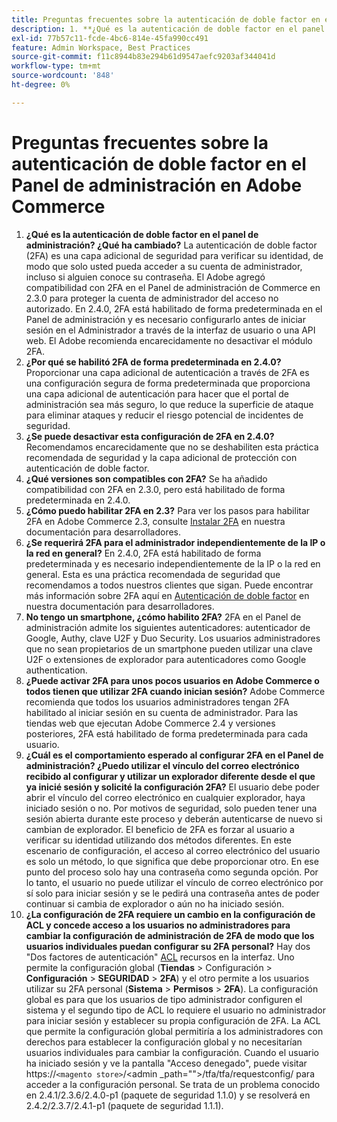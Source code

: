 ```yaml
---
title: Preguntas frecuentes sobre la autenticación de doble factor en el Panel de administración en Adobe Commerce
description: 1. **¿Qué es la autenticación de doble factor en el panel de administración? Qué ha cambiado?** La autenticación de doble factor (2FA) es una capa adicional de seguridad para verificar su identidad, de modo que solo usted pueda acceder a su cuenta de administrador, incluso si alguien conoce su contraseña. El Adobe agregó compatibilidad con 2FA en el Panel de administración de Commerce en 2.3.0 para proteger la cuenta de administrador del acceso no autorizado. En 2.4.0, 2FA está habilitado de forma predeterminada en el Panel de administración y es necesario configurarlo antes de iniciar sesión en el Administrador a través de la interfaz de usuario o una API web. El Adobe recomienda encarecidamente no desactivar el módulo 2FA.
exl-id: 77b57c11-fcde-4bc6-814e-45fa990cc491
feature: Admin Workspace, Best Practices
source-git-commit: f11c8944b83e294b61d9547aefc9203af344041d
workflow-type: tm+mt
source-wordcount: '848'
ht-degree: 0%

---
```


# Preguntas frecuentes sobre la autenticación de doble factor en el Panel de administración en Adobe Commerce

1. **¿Qué es la autenticación de doble factor en el panel de administración? ¿Qué ha cambiado?** La autenticación de doble factor (2FA) es una capa adicional de seguridad para verificar su identidad, de modo que solo usted pueda acceder a su cuenta de administrador, incluso si alguien conoce su contraseña. El Adobe agregó compatibilidad con 2FA en el Panel de administración de Commerce en 2.3.0 para proteger la cuenta de administrador del acceso no autorizado. En 2.4.0, 2FA está habilitado de forma predeterminada en el Panel de administración y es necesario configurarlo antes de iniciar sesión en el Administrador a través de la interfaz de usuario o una API web. El Adobe recomienda encarecidamente no desactivar el módulo 2FA.
1. **¿Por qué se habilitó 2FA de forma predeterminada en 2.4.0?** Proporcionar una capa adicional de autenticación a través de 2FA es una configuración segura de forma predeterminada que proporciona una capa adicional de autenticación para hacer que el portal de administración sea más seguro, lo que reduce la superficie de ataque para eliminar ataques y reducir el riesgo potencial de incidentes de seguridad.
1. **¿Se puede desactivar esta configuración de 2FA en 2.4.0?** Recomendamos encarecidamente que no se deshabiliten esta práctica recomendada de seguridad y la capa adicional de protección con autenticación de doble factor.
1. **¿Qué versiones son compatibles con 2FA?** Se ha añadido compatibilidad con 2FA en 2.3.0, pero está habilitado de forma predeterminada en 2.4.0.
1. **¿Cómo puedo habilitar 2FA en 2.3?** Para ver los pasos para habilitar 2FA en Adobe Commerce 2.3, consulte [Instalar 2FA](https://devdocs.magento.com/guides/v2.3/security/two-factor-authentication.html#install-2fa) en nuestra documentación para desarrolladores.
1. **¿Se requerirá 2FA para el administrador independientemente de la IP o la red en general?** En 2.4.0, 2FA está habilitado de forma predeterminada y es necesario independientemente de la IP o la red en general. Esta es una práctica recomendada de seguridad que recomendamos a todos nuestros clientes que sigan. Puede encontrar más información sobre 2FA aquí en [Autenticación de doble factor](https://devdocs.magento.com/guides/v2.4/security/two-factor-authentication.html) en nuestra documentación para desarrolladores.
1. **No tengo un smartphone, ¿cómo habilito 2FA?** 2FA en el Panel de administración admite los siguientes autenticadores: autenticador de Google, Authy, clave U2F y Duo Security. Los usuarios administradores que no sean propietarios de un smartphone pueden utilizar una clave U2F o extensiones de explorador para autenticadores como Google authentication.
1. **¿Puede activar 2FA para unos pocos usuarios en Adobe Commerce o todos tienen que utilizar 2FA cuando inician sesión?** Adobe Commerce recomienda que todos los usuarios administradores tengan 2FA habilitado al iniciar sesión en su cuenta de administrador. Para las tiendas web que ejecutan Adobe Commerce 2.4 y versiones posteriores, 2FA está habilitado de forma predeterminada para cada usuario.
1. **¿Cuál es el comportamiento esperado al configurar 2FA en el Panel de administración? ¿Puedo utilizar el vínculo del correo electrónico recibido al configurar y utilizar un explorador diferente desde el que ya inicié sesión y solicité la configuración 2FA?** El usuario debe poder abrir el vínculo del correo electrónico en cualquier explorador, haya iniciado sesión o no. Por motivos de seguridad, solo pueden tener una sesión abierta durante este proceso y deberán autenticarse de nuevo si cambian de explorador. El beneficio de 2FA es forzar al usuario a verificar su identidad utilizando dos métodos diferentes. En este escenario de configuración, el acceso al correo electrónico del usuario es solo un método, lo que significa que debe proporcionar otro. En ese punto del proceso solo hay una contraseña como segunda opción. Por lo tanto, el usuario no puede utilizar el vínculo de correo electrónico por sí solo para iniciar sesión y se le pedirá una contraseña antes de poder continuar si cambia de explorador o aún no ha iniciado sesión.
1. **¿La configuración de 2FA requiere un cambio en la configuración de ACL y concede acceso a los usuarios no administradores para cambiar la configuración de administración de 2FA de modo que los usuarios individuales puedan configurar su 2FA personal?** Hay dos &quot;Dos factores de autenticación&quot; [ACL](https://devdocs.magento.com/guides/v2.4/ext-best-practices/tutorials/create-access-control-list-rule.html) recursos en la interfaz. Uno permite la configuración global (**Tiendas** > Configuración > **Configuración** > **SEGURIDAD** > **2FA**) y el otro permite a los usuarios utilizar su 2FA personal (**Sistema** > **Permisos** > **2FA**). La configuración global es para que los usuarios de tipo administrador configuren el sistema y el segundo tipo de ACL lo requiere el usuario no administrador para iniciar sesión y establecer su propia configuración de 2FA. La ACL que permite la configuración global permitiría a los administradores con derechos para establecer la configuración global y no necesitarían usuarios individuales para cambiar la configuración. Cuando el usuario ha iniciado sesión y ve la pantalla &quot;Acceso denegado&quot;, puede visitar https://``<magento store>``/&lt;admin _path=&quot;&quot;>/tfa/tfa/requestconfig/ para acceder a la configuración personal. Se trata de un problema conocido en 2.4.1/2.3.6/2.4.0-p1 (paquete de seguridad 1.1.0) y se resolverá en 2.4.2/2.3.7/2.4.1-p1 (paquete de seguridad 1.1.1).
